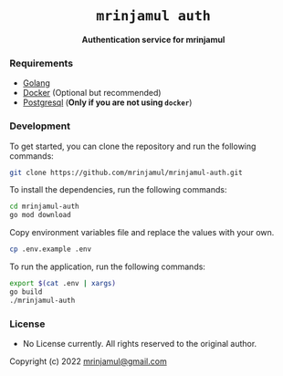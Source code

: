 <div align="center">
  <h1><code>mrinjamul auth</code></h1>
  <p>
    <strong>Authentication service for mrinjamul</strong>
  </p>
</div>

### Requirements

- [Golang](https://golang.org/dl/)
- [Docker](https://docs.docker.com/get-docker/) (Optional but recommended)
- [Postgresql](https://www.postgresql.org/download/) (**Only if you are not using `docker`**)

### Development

To get started, you can clone the repository and run the following commands:

```bash
git clone https://github.com/mrinjamul/mrinjamul-auth.git
```

To install the dependencies, run the following commands:

```bash
cd mrinjamul-auth
go mod download
```

Copy environment variables file and replace the values with your own.

```bash
cp .env.example .env
```

To run the application, run the following commands:

```bash
export $(cat .env | xargs)
go build
./mrinjamul-auth
```

### License

- No License currently. All rights reserved to the original author.

Copyright (c) 2022 mrinjamul@gmail.com
